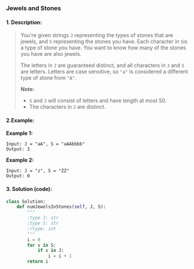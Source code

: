 ### Jewels and Stones

#### 1. Description:

> You're given strings `J` representing the types of stones that are jewels, and `S` representing the stones you have.  Each character in `S`is a type of stone you have.  You want to know how many of the stones you have are also jewels.
>
> The letters in `J` are guaranteed distinct, and all characters in `J` and `S` are letters. Letters are case sensitive, so `"a"` is considered a different type of stone from `"A"`.
>
> **Note:**
>
> - `S` and `J` will consist of letters and have length at most 50.
> - The characters in `J` are distinct.

#### 2.Example:

**Example 1:**

```
Input: J = "aA", S = "aAAbbbb"
Output: 3

```

**Example 2:**

```
Input: J = "z", S = "ZZ"
Output: 0
```

#### 3. Solution (code):
```python
class Solution:
    def numJewelsInStones(self, J, S):
        """
        :type J: str
        :type S: str
        :rtype: int
        """
        i = 0
        for s in S:
            if s in J:
                i = i + 1
        return i
```